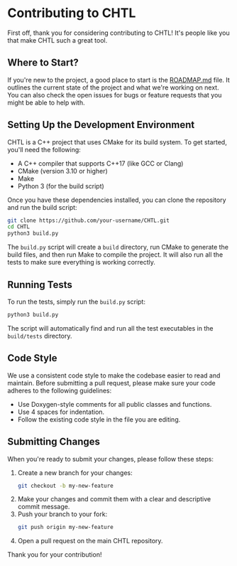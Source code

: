 # Contributing to CHTL

First off, thank you for considering contributing to CHTL! It's people like you that make CHTL such a great tool.

## Where to Start?

If you're new to the project, a good place to start is the [ROADMAP.md](ROADMAP.md) file. It outlines the current state of the project and what we're working on next. You can also check the open issues for bugs or feature requests that you might be able to help with.

## Setting Up the Development Environment

CHTL is a C++ project that uses CMake for its build system. To get started, you'll need the following:

- A C++ compiler that supports C++17 (like GCC or Clang)
- CMake (version 3.10 or higher)
- Make
- Python 3 (for the build script)

Once you have these dependencies installed, you can clone the repository and run the build script:

```bash
git clone https://github.com/your-username/CHTL.git
cd CHTL
python3 build.py
```

The `build.py` script will create a `build` directory, run CMake to generate the build files, and then run Make to compile the project. It will also run all the tests to make sure everything is working correctly.

## Running Tests

To run the tests, simply run the `build.py` script:

```bash
python3 build.py
```

The script will automatically find and run all the test executables in the `build/tests` directory.

## Code Style

We use a consistent code style to make the codebase easier to read and maintain. Before submitting a pull request, please make sure your code adheres to the following guidelines:

- Use Doxygen-style comments for all public classes and functions.
- Use 4 spaces for indentation.
- Follow the existing code style in the file you are editing.

## Submitting Changes

When you're ready to submit your changes, please follow these steps:

1.  Create a new branch for your changes:
    ```bash
    git checkout -b my-new-feature
    ```
2.  Make your changes and commit them with a clear and descriptive commit message.
3.  Push your branch to your fork:
    ```bash
    git push origin my-new-feature
    ```
4.  Open a pull request on the main CHTL repository.

Thank you for your contribution!
